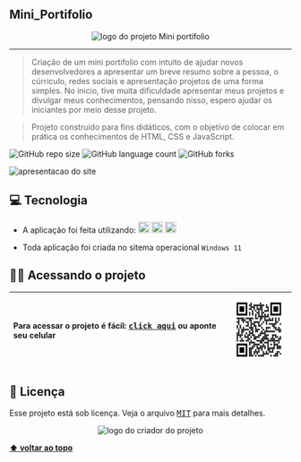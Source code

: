 ## Mini_Portifolio

<p align="center">
  <img witdh="800" height="200" src="https://user-images.githubusercontent.com/65673565/196572221-9647ee9a-d3c9-4fd4-98b1-5a04d084e24a.png" alt="logo do projeto Mini portifolio">
 </p>
 
 -------
> Criação de um mini portifolio com intuito de ajudar novos desenvolvedores a apresentar um breve resumo sobre a pessoa, o cúrriculo, redes sociais e apresentação projetos de uma forma simples. 
No inicio, tive muita dificuldade apresentar meus projetos e divulgar meus conhecimentos, pensando nisso, espero ajudar os iniciantes por meio desse projeto.

> Projeto construído para fins didáticos, com o objetivo de colocar em prática os conhecimentos de HTML, CSS e JavaScript.

![GitHub repo size](https://img.shields.io/github/repo-size/vandersann/Mini_Portifolio?style=for-the-badge)
![GitHub language count](https://img.shields.io/github/languages/count/vandersann/Mini_Portifolio?style=for-the-badge)
![GitHub forks](https://img.shields.io/github/forks/iuricode/Mini_Portifolio?style=for-the-badge)

<p align="left">
<img  width="800" src="src/img/apresentacao/portfolio.gif" alt="apresentacao do site">
</p>

## 💻 Tecnologia

* A aplicação foi feita utilizando:
  <img src="https://user-images.githubusercontent.com/65673565/197231139-6dfa8431-458c-413e-89e8-972e1ab811d8.svg" width="20" height="20">
  <img src="https://user-images.githubusercontent.com/65673565/197238032-ca4fa2b6-d812-4e4c-b273-e17b04aaabbf.svg" width="20" height="20">
  <img src="https://user-images.githubusercontent.com/65673565/197238275-388aa7ce-f0ab-4d23-96f1-c89bccb4cb90.svg" width="20" height="20">

* Toda aplicação foi criada no sitema operacional `Windows 11`

## :man_technologist: Acessando o projeto

Para acessar o projeto é fácil: <a href="https://admirable-bubblegum-a587fe.netlify.app/" target="_blank"><kbd>click aqui</kbd></a> ou aponte seu celular | <img src="src/img/apresentacao/qr.png" height="125" width="125" alt="apresentacao do site">
:--------- | :---------

## 📝 Licença

Esse projeto está sob licença. Veja o arquivo <kbd>[MIT](Mit.md)</kbd> para mais detalhes.

<p align="center">
  <img witdh="300" src="https://user-images.githubusercontent.com/65673565/190916838-46057236-9d6e-4e75-b919-d24f673caec7.svg" alt="logo do criador do projeto")
 </p>
  
  **[⬆ voltar ao topo](#Mini_Portifolio)**
